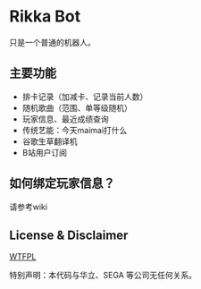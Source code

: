 # Rikka Bot
只是一个普通的机器人。

## 主要功能
* 排卡记录（加减卡、记录当前人数）
* 随机歌曲（范围、单等级随机）
* 玩家信息、最近成绩查询
* 传统艺能：今天maimai打什么
* 谷歌生草翻译机
* B站用户订阅

## 如何绑定玩家信息？
请参考wiki

## License & Disclaimer
[WTFPL](http://www.wtfpl.net/)

特别声明：本代码与华立、SEGA 等公司无任何关系。